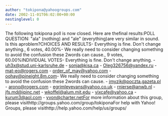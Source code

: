 ```yaml
---
author: "tokipona@yahoogroups.com"
date: 2002-11-01T06:02:00+00:00
nestinglevel: 0
---
```

The following tokipona poll is now closed. Here are thefinal results:POLL QUESTION: "ala" (nothing) and "ale" (everything)are very similar in sound. Is this aproblem?CHOICES AND RESULTS- Everything is fine. Don't change anything., 6 votes, 40.00%- We really need to consider changing something to avoid the confusion these 2words can cause., 9 votes, 60.00%INDIVIDUAL VOTES- Everything is fine. Don't change anything. - [uh3x@stud.uni-karlsruhe.de](mailto://uh3x@stud.uni-karlsruhe.de) - [sonja@kisa.ca](mailto://sonja@kisa.ca) - [Oleg326756@yandex.ru](mailto://Oleg326756@yandex.ru) - [mat-eo@rogers.com](mailto://mat-eo@rogers.com) - [order_of_may@yahoo.com](mailto://order_of_may@yahoo.com) - [oohay@pineight.8m.com](mailto://oohay@pineight.8m.com)\- We really need to consider changing something to avoid the confusion these 2words can cause. - [jmyzik@poczta.gazeta.pl](mailto://jmyzik@poczta.gazeta.pl) - [arono@rogers.com](mailto://arono@rogers.com) - [egrimleyevans@yahoo.co.uk](mailto://egrimleyevans@yahoo.co.uk) - [rnierse@anwb.nl](mailto://rnierse@anwb.nl) - [jfs.md@ipinc.net](mailto://jfs.md@ipinc.net) - [wkoffel@alum.mit.edu](mailto://wkoffel@alum.mit.edu) - [vixcafe@yahoo.ca](mailto://vixcafe@yahoo.ca) - [kurum3@aol.com](mailto://kurum3@aol.com) - [yvon@charter.netFor](mailto://yvon@charter.netFor) more information about this group, please visithttp://groups.yahoo.com/group/tokiponaFor help with Yahoo! Groups, please visithttp://help.yahoo.com/help/us/groups/